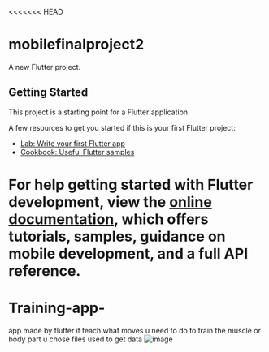 <<<<<<< HEAD
# mobilefinalproject2

A new Flutter project.

## Getting Started

This project is a starting point for a Flutter application.

A few resources to get you started if this is your first Flutter project:

- [Lab: Write your first Flutter app](https://docs.flutter.dev/get-started/codelab)
- [Cookbook: Useful Flutter samples](https://docs.flutter.dev/cookbook)

For help getting started with Flutter development, view the
[online documentation](https://docs.flutter.dev/), which offers tutorials,
samples, guidance on mobile development, and a full API reference.
=======
# Training-app-
app made by flutter it teach what moves u need to do to train  the muscle or body part u chose 
files used to get data 
![image](https://github.com/user-attachments/assets/aa53c1b2-088c-4910-a15d-12d2c2082159)

